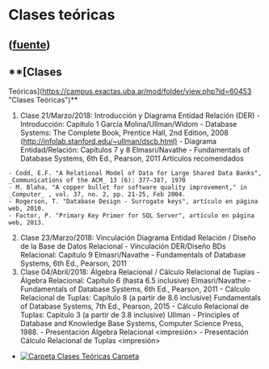 # Clases teóricas
([fuente](https://campus.exactas.uba.ar/course/view.php?id=1001&section=1))
---
## **[Clases
Teóricas](https://campus.exactas.uba.ar/mod/folder/view.php?id=60453 "Clases
Teóricas")**

  1. Clase 21/Marzo/2018: Introducción y Diagrama Entidad Relación (DER) 
    - Introducción: Capítulo 1 García Molina/Ullman/Widom - Database Systems: The Complete Book, Prentice Hall, 2nd Edition, 2008 (<http://infolab.stanford.edu/~ullman/dscb.html)>
    - Diagrama Entidad/Relación: Capítulos 7 y 8 Elmasri/Navathe - Fundamentals of Database Systems, 6th Ed., Pearson, 2011
Artículos recomendados

    - Codd, E.F. "A Relational Model of Data for Large Shared Data Banks", _Communications of the ACM_ 13 (6): 377–387, 1970
    - M. Blaha, "A copper bullet for software quality improvement," in _Computer_ , vol. 37, no. 2, pp. 21-25, Feb 2004.
    - Rogerson, T. "Database Design - Surrogate keys", artículo en página web, 2010.
    - Factor, P. "Primary Key Primer for SQL Server", artículo en página web, 2013.
  2. Clase 23/Marzo/2018: Vinculación Diagrama Entidad Relación / Diseño de la Base de Datos Relacional 
    - Vinculación DER/Diseño BDs Relacional: Capítulo 9 Elmasri/Navathe - Fundamentals of Database Systems, 6th Ed., Pearson, 2011
  3. Clase 04/Abril/2018: Álgebra Relacional / Cálculo Relacional de Tuplas
    - Álgebra Relacional: Capítulo 6 (hasta 6.5 inclusive) Elmasri/Navathe - Fundamentals of Database Systems, 6th Ed., Pearson, 2011
    - Cálculo Relacional de Tuplas: Capítulo 8 (a partir de 8.6 inclusive) Fundamentals of Database Systems, 7th Ed., Pearson, 2015
    - Cálculo Relacional de Tuplas: Capìtulo 3 (a partir de 3.8 inclusive) Ullman - Principles of Database and Knowledge Base Systems, Computer Science Press, 1988.
    - Presentación Álgebra Relacional <clase> <impresión>
    - Presentación Cálculo Relacional de Tuplas <clase> <impresión>

  - [![Carpeta](https://campus.exactas.uba.ar/theme/image.php/magazine/folder/1462913092/icon) Clases Teóricas Carpeta](https://campus.exactas.uba.ar/mod/folder/view.php?id=60453)


